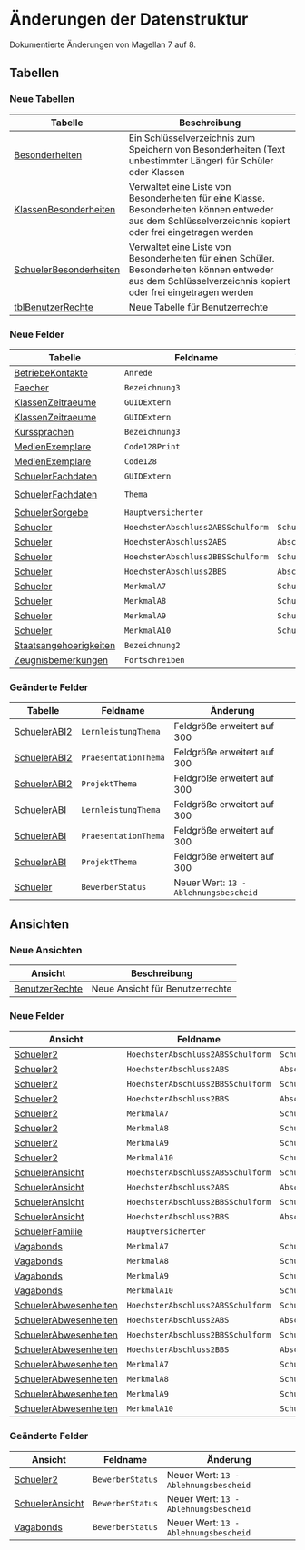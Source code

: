 # Änderungen der Datenstruktur

Dokumentierte Änderungen von Magellan 7 auf 8.

## Tabellen

### Neue Tabellen

Tabelle                                                              | Beschreibung
-------------------------------------------------------------------- | ------------
[Besonderheiten](../database/tables/besonderheiten/)                 | Ein Schlüsselverzeichnis zum Speichern von Besonderheiten (Text unbestimmter Länger) für Schüler oder Klassen
[KlassenBesonderheiten](../database/tables/klassenbesonderheiten/)   | Verwaltet eine Liste von Besonderheiten für eine Klasse. Besonderheiten können entweder aus dem Schlüsselverzeichnis kopiert oder frei eingetragen werden
[SchuelerBesonderheiten](../database/tables/schuelerbesonderheiten/) | Verwaltet eine Liste von Besonderheiten für einen Schüler. Besonderheiten können entweder aus dem Schlüsselverzeichnis kopiert oder frei eingetragen werden
[tblBenutzerRechte](../database/tables/tblbenutzerrechte/)           | Neue Tabelle für Benutzerrechte

### Neue Felder

Tabelle                                                              | Feldname                          | Verweis auf           | Typ
-------------------------------------------------------------------- | --------------------------------- | --------------------- | ---
[BetriebeKontakte](../database/tables/betriebekontakte/)             | `Anrede`                          |                       | `CHAR(1)`
[Faecher](../database/tables/faecher/)                               | `Bezeichnung3`                    |                       | `VARCHAR(300)`
[KlassenZeitraeume](../database/tables/klassenzeitraeume/)           | `GUIDExtern`                      |                       | `VARCHAR(40)`
[KlassenZeitraeume](../database/tables/klassenzeitraeume/)           | `GUIDExtern`                      |                       | `VARCHAR(40)`
[Kurssprachen](../database/tables/kurssprachen/)                     | `Bezeichnung3`                    |                       | `VARCHAR(300)`
[MedienExemplare](../database/tables/medienexemplare/)               | `Code128Print`                    |                       | `VARCHAR(50)`
[MedienExemplare](../database/tables/medienexemplare/)               | `Code128`                         |                       | `VARCHAR(50)`
[SchuelerFachdaten](../database/tables/schuelerfachdaten/)           | `GUIDExtern`                      |                       | `VARCHAR(40)`
[SchuelerFachdaten](../database/tables/schuelerfachdaten/)           | `Thema`                           |                       | `BLOB subtype text`
[SchuelerSorgebe](../database/tables/schuelersorgebe/)               | `Hauptversicherter`               |                       | `CHAR(1)`
[Schueler](../database/tables/schueler/)                             | `HoechsterAbschluss2ABSSchulform` | `SchulformenHerkunft` | `VARCHAR(20)`
[Schueler](../database/tables/schueler/)                             | `HoechsterAbschluss2ABS`          | `AbschluesseExtern`   | `VARCHAR(20)`
[Schueler](../database/tables/schueler/)                             | `HoechsterAbschluss2BBSSchulform` | `SchulformenHerkunft` | `VARCHAR(20)`
[Schueler](../database/tables/schueler/)                             | `HoechsterAbschluss2BBS`          | `AbschluesseExtern`   | `VARCHAR(20)`
[Schueler](../database/tables/schueler/)                             | `MerkmalA7`                       | `SchuelerMerkmale`    | `VARCHAR(20)`
[Schueler](../database/tables/schueler/)                             | `MerkmalA8`                       | `SchuelerMerkmale`    | `VARCHAR(20)`
[Schueler](../database/tables/schueler/)                             | `MerkmalA9`                       | `SchuelerMerkmale`    | `VARCHAR(20)`
[Schueler](../database/tables/schueler/)                             | `MerkmalA10`                      | `SchuelerMerkmale`    | `VARCHAR(20)`
[Staatsangehoerigkeiten](../database/tables/staatsangehoerigkeiten/) | `Bezeichnung2`                    |                       | `VARCHAR(300)`
[Zeugnisbemerkungen](../database/tables/zeugnisbemerkungen/)         | `Fortschreiben`                   |                       | `CHAR(1)`

### Geänderte Felder

Tabelle                                               | Feldname             | Änderung
----------------------------------------------------- | -------------------- | --------
[SchuelerABI2](../database/tables/schuelerabi2/)      | `LernleistungThema`  | Feldgröße erweitert auf 300
[SchuelerABI2](../database/tables/schuelerabi2/)      | `PraesentationThema` | Feldgröße erweitert auf 300
[SchuelerABI2](../database/tables/schuelerabi2/)      | `ProjektThema`       | Feldgröße erweitert auf 300
[SchuelerABI](../database/tables/schuelerabi/)        | `LernleistungThema`  | Feldgröße erweitert auf 300
[SchuelerABI](../database/tables/schuelerabi/)        | `PraesentationThema` | Feldgröße erweitert auf 300
[SchuelerABI](../database/tables/schuelerabi/)        | `ProjektThema`       | Feldgröße erweitert auf 300
[Schueler](../database/tables/schueler/)              | `BewerberStatus`     | Neuer Wert: `13 - Ablehnungsbescheid`

## Ansichten

### Neue Ansichten

Ansicht                                                              | Beschreibung
-------------------------------------------------------------------- | ------------
[BenutzerRechte](../database/tables/benutzerrechte/)                 | Neue Ansicht für Benutzerrechte

### Neue Felder

Ansicht                                                              | Feldname                          | Verweis auf           | Typ
-------------------------------------------------------------------- | --------------------------------- | --------------------- | ---
[Schueler2](../database/views/schueler2/)                            | `HoechsterAbschluss2ABSSchulform` | `SchulformenHerkunft` | `VARCHAR(20)`
[Schueler2](../database/views/schueler2/)                            | `HoechsterAbschluss2ABS`          | `AbschluesseExtern`   | `VARCHAR(20)`
[Schueler2](../database/views/schueler2/)                            | `HoechsterAbschluss2BBSSchulform` | `SchulformenHerkunft` | `VARCHAR(20)`
[Schueler2](../database/views/schueler2/)                            | `HoechsterAbschluss2BBS`          | `AbschluesseExtern`   | `VARCHAR(20)`
[Schueler2](../database/tables/schueler2/)                           | `MerkmalA7`                       | `SchuelerMerkmale`    | `VARCHAR(20)`
[Schueler2](../database/tables/schueler2/)                           | `MerkmalA8`                       | `SchuelerMerkmale`    | `VARCHAR(20)`
[Schueler2](../database/tables/schueler2/)                           | `MerkmalA9`                       | `SchuelerMerkmale`    | `VARCHAR(20)`
[Schueler2](../database/tables/schueler2/)                           | `MerkmalA10`                      | `SchuelerMerkmale`    | `VARCHAR(20)`
[SchuelerAnsicht](../database/views/schueleransicht/)                | `HoechsterAbschluss2ABSSchulform` | `SchulformenHerkunft` | `VARCHAR(20)`
[SchuelerAnsicht](../database/views/schueleransicht/)                | `HoechsterAbschluss2ABS`          | `AbschluesseExtern`   | `VARCHAR(20)`
[SchuelerAnsicht](../database/views/schueleransicht/)                | `HoechsterAbschluss2BBSSchulform` | `SchulformenHerkunft` | `VARCHAR(20)`
[SchuelerAnsicht](../database/views/schueleransicht/)                | `HoechsterAbschluss2BBS`          | `AbschluesseExtern`   | `VARCHAR(20)`
[SchuelerFamilie](../database/views/schuelerfamilie/)                | `Hauptversicherter`               |                       | `CHAR(1)`
[Vagabonds](../database/views/vagabonds/)                            | `MerkmalA7`                       | `SchuelerMerkmale`    | `VARCHAR(20)`
[Vagabonds](../database/views/vagabonds/)                            | `MerkmalA8`                       | `SchuelerMerkmale`    | `VARCHAR(20)`
[Vagabonds](../database/views/vagabonds/)                            | `MerkmalA9`                       | `SchuelerMerkmale`    | `VARCHAR(20)`
[Vagabonds](../database/views/vagabonds/)                            | `MerkmalA10`                      | `SchuelerMerkmale`    | `VARCHAR(20)`
[SchuelerAbwesenheiten](../database/views/schuelerabwesenheiten/)    | `HoechsterAbschluss2ABSSchulform` | `SchulformenHerkunft` | `VARCHAR(20)`
[SchuelerAbwesenheiten](../database/views/schuelerabwesenheiten/)    | `HoechsterAbschluss2ABS`          | `AbschluesseExtern`   | `VARCHAR(20)`
[SchuelerAbwesenheiten](../database/views/schuelerabwesenheiten/)    | `HoechsterAbschluss2BBSSchulform` | `SchulformenHerkunft` | `VARCHAR(20)`
[SchuelerAbwesenheiten](../database/views/schuelerabwesenheiten/)    | `HoechsterAbschluss2BBS`          | `AbschluesseExtern`   | `VARCHAR(20)`
[SchuelerAbwesenheiten](../database/views/schuelerabwesenheiten/)    | `MerkmalA7`                       | `SchuelerMerkmale`    | `VARCHAR(20)`
[SchuelerAbwesenheiten](../database/views/schuelerabwesenheiten/)    | `MerkmalA8`                       | `SchuelerMerkmale`    | `VARCHAR(20)`
[SchuelerAbwesenheiten](../database/views/schuelerabwesenheiten/)    | `MerkmalA9`                       | `SchuelerMerkmale`    | `VARCHAR(20)`
[SchuelerAbwesenheiten](../database/views/schuelerabwesenheiten/)    | `MerkmalA10`                      | `SchuelerMerkmale`    | `VARCHAR(20)`

### Geänderte Felder

Ansicht                                               | Feldname             | Änderung
----------------------------------------------------- | -------------------- | --------
[Schueler2](../database/views/schueler2/)             | `BewerberStatus`     | Neuer Wert: `13 - Ablehnungsbescheid`
[SchuelerAnsicht](../database/views/schueleransicht/) | `BewerberStatus`     | Neuer Wert: `13 - Ablehnungsbescheid`
[Vagabonds](../database/views/vagabonds/)             | `BewerberStatus`     | Neuer Wert: `13 - Ablehnungsbescheid`